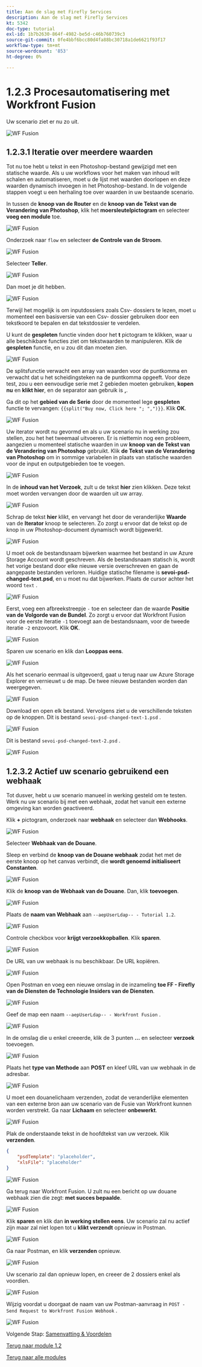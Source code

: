 ```yaml
---
title: Aan de slag met Firefly Services
description: Aan de slag met Firefly Services
kt: 5342
doc-type: tutorial
exl-id: 1b7b2630-864f-4982-be5d-c46b760739c3
source-git-commit: 0fe4bbf6bcc80d4fa88bc30718a1de6621f93f17
workflow-type: tm+mt
source-wordcount: '853'
ht-degree: 0%

---
```


# 1.2.3 Procesautomatisering met Workfront Fusion

Uw scenario ziet er nu zo uit.

![ WF Fusion ](./images/wffusion200.png)

## 1.2.3.1 Iteratie over meerdere waarden

Tot nu toe hebt u tekst in een Photoshop-bestand gewijzigd met een statische waarde. Als u uw workflows voor het maken van inhoud wilt schalen en automatiseren, moet u de lijst met waarden doorlopen en deze waarden dynamisch invoegen in het Photoshop-bestand. In de volgende stappen voegt u een herhaling toe over waarden in uw bestaande scenario.

In tussen de **knoop van de Router** en de **knoop van de Tekst van de Verandering van Photoshop**, klik het **moersleutelpictogram** en selecteer **voeg een module** toe.

![ WF Fusion ](./images/wffusion201.png)

Onderzoek naar `flow` en selecteer **de Controle van de Stroom**.

![ WF Fusion ](./images/wffusion202.png)

Selecteer **Teller**.

![ WF Fusion ](./images/wffusion203.png)

Dan moet je dit hebben.

![ WF Fusion ](./images/wffusion204.png)

Terwijl het mogelijk is om inputdossiers zoals Csv- dossiers te lezen, moet u momenteel een basisversie van een Csv- dossier gebruiken door een tekstkoord te bepalen en dat tekstdossier te verdelen.

U kunt de **gespleten** functie vinden door het **t** pictogram te klikken, waar u alle beschikbare functies ziet om tekstwaarden te manipuleren. Klik de **gespleten** functie, en u zou dit dan moeten zien.

![ WF Fusion ](./images/wffusion206.png)

De splitsfunctie verwacht een array van waarden voor de puntkomma en verwacht dat u het scheidingsteken na de puntkomma opgeeft. Voor deze test, zou u een eenvoudige serie met 2 gebieden moeten gebruiken, **kopen nu** en **klikt hier**, en de separator aan gebruik is **,**.

Ga dit op het **gebied van de Serie** door de momenteel lege **gespleten** functie te vervangen: `{{split("Buy now, Click here "; ",")}}`. Klik **OK**.

![ WF Fusion ](./images/wffusion205.png)

Uw iterator wordt nu gevormd en als u uw scenario nu in werking zou stellen, zou het het tweemaal uitvoeren. Er is niettemin nog een probleem, aangezien u momenteel statische waarden in uw **knoop van de Tekst van de Verandering van Photoshop** gebruikt. Klik **de Tekst van de Verandering van Photoshop** om in sommige variabelen in plaats van statische waarden voor de input en outputgebieden toe te voegen.

![ WF Fusion ](./images/wffusion207.png)

In de **inhoud van het Verzoek**, zult u de tekst **hier** zien klikken. Deze tekst moet worden vervangen door de waarden uit uw array.

![ WF Fusion ](./images/wffusion208.png)

Schrap de tekst **hier** klikt, en vervangt het door de veranderlijke **Waarde** van de **Iterator** knoop te selecteren. Zo zorgt u ervoor dat de tekst op de knop in uw Photoshop-document dynamisch wordt bijgewerkt.

![ WF Fusion ](./images/wffusion209.png)

U moet ook de bestandsnaam bijwerken waarmee het bestand in uw Azure Storage Account wordt geschreven. Als de bestandsnaam statisch is, wordt het vorige bestand door elke nieuwe versie overschreven en gaan de aangepaste bestanden verloren. Huidige statische filename is **sevoi-psd-changed-text.psd**, en u moet nu dat bijwerken. Plaats de cursor achter het woord `text` .

![ WF Fusion ](./images/wffusion210.png)

Eerst, voeg een afbreekstreepje `-` toe en selecteer dan de waarde **Positie van de Volgorde van de Bundel**. Zo zorgt u ervoor dat Workfront Fusion voor de eerste iteratie `-1` toevoegt aan de bestandsnaam, voor de tweede iteratie `-2` enzovoort. Klik **OK**.

![ WF Fusion ](./images/wffusion211.png)

Sparen uw scenario en klik dan **Looppas eens**.

![ WF Fusion ](./images/wffusion212.png)

Als het scenario eenmaal is uitgevoerd, gaat u terug naar uw Azure Storage Explorer en vernieuwt u de map. De twee nieuwe bestanden worden dan weergegeven.

![ WF Fusion ](./images/wffusion213.png)

Download en open elk bestand. Vervolgens ziet u de verschillende teksten op de knoppen. Dit is bestand `sevoi-psd-changed-text-1.psd` .

![ WF Fusion ](./images/wffusion214.png)

Dit is bestand `sevoi-psd-changed-text-2.psd` .

![ WF Fusion ](./images/wffusion215.png)

## 1.2.3.2 Actief uw scenario gebruikend een webhaak

Tot dusver, hebt u uw scenario manueel in werking gesteld om te testen. Werk nu uw scenario bij met een webhaak, zodat het vanuit een externe omgeving kan worden geactiveerd.

Klik **+** pictogram, onderzoek naar **webhaak** en selecteer dan **Webhooks**.

![ WF Fusion ](./images/wffusion216.png)

Selecteer **Webhaak van de Douane**.

Sleep en verbind de **knoop van de Douane webhaak** zodat het met de eerste knoop op het canvas verbindt, die **wordt genoemd initialiseert Constanten**.

![ WF Fusion ](./images/wffusion217.png)

Klik de **knoop van de Webhaak van de Douane**. Dan, klik **toevoegen**.

![ WF Fusion ](./images/wffusion218.png)

Plaats de **naam van Webhaak** aan `--aepUserLdap-- - Tutorial 1.2`.

![ WF Fusion ](./images/wffusion219.png)

Controle checkbox voor **krijgt verzoekkopballen**. Klik **sparen**.

![ WF Fusion ](./images/wffusion220.png)

De URL van uw webhaak is nu beschikbaar. De URL kopiëren.

![ WF Fusion ](./images/wffusion221.png)

Open Postman en voeg een nieuwe omslag in de inzameling **toe FF - Firefly van de Diensten de Technologie Insiders van de Diensten**.

![ WF Fusion ](./images/wffusion222.png)

Geef de map een naam `--aepUserLdap-- - Workfront Fusion` .

![ WF Fusion ](./images/wffusion223.png)

In de omslag die u enkel creeerde, klik de 3 punten **...** en selecteer **verzoek** toevoegen.

![ WF Fusion ](./images/wffusion224.png)

Plaats het **type van Methode** aan **POST** en kleef URL van uw webhaak in de adresbar.

![ WF Fusion ](./images/wffusion225.png)

U moet een douanelichaam verzenden, zodat de veranderlijke elementen van een externe bron aan uw scenario van de Fusie van Workfront kunnen worden verstrekt. Ga naar **Lichaam** en selecteer **onbewerkt**.

![ WF Fusion ](./images/wffusion226.png)

Plak de onderstaande tekst in de hoofdtekst van uw verzoek. Klik **verzenden**.

```json
{
    "psdTemplate": "placeholder",
    "xlsFile": "placeholder"
}
```

![ WF Fusion ](./images/wffusion229.png)

Ga terug naar Workfront Fusion. U zult nu een bericht op uw douane webhaak zien die zegt: **met succes bepaalde**.

![ WF Fusion ](./images/wffusion227.png)

Klik **sparen** en klik dan **in werking stellen eens**. Uw scenario zal nu actief zijn maar zal niet lopen tot u **klikt verzendt** opnieuw in Postman.

![ WF Fusion ](./images/wffusion230.png)

Ga naar Postman, en klik **verzenden** opnieuw.

![ WF Fusion ](./images/wffusion228.png)

Uw scenario zal dan opnieuw lopen, en creeer de 2 dossiers enkel als voordien.

![ WF Fusion ](./images/wffusion232.png)

Wijzig voordat u doorgaat de naam van uw Postman-aanvraag in `POST - Send Request to Workfront Fusion Webhook` .

![ WF Fusion ](./images/wffusion233.png)


Volgende Stap: [ Samenvatting &amp; Voordelen ](./summary.md)

[Terug naar module 1.2](./automation.md)

[Terug naar alle modules](./../../../overview.md)
